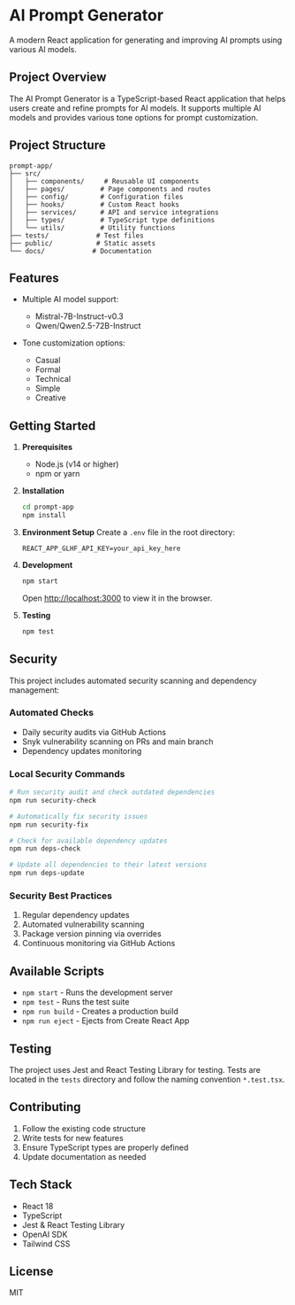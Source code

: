 # AI Prompt Generator

A modern React application for generating and improving AI prompts using various AI models.

## Project Overview

The AI Prompt Generator is a TypeScript-based React application that helps users create and refine prompts for AI models. It supports multiple AI models and provides various tone options for prompt customization.

## Project Structure

```text
prompt-app/
├── src/
│   ├── components/     # Reusable UI components
│   ├── pages/         # Page components and routes
│   ├── config/        # Configuration files
│   ├── hooks/         # Custom React hooks
│   ├── services/      # API and service integrations
│   ├── types/         # TypeScript type definitions
│   └── utils/         # Utility functions
├── tests/            # Test files
├── public/           # Static assets
└── docs/            # Documentation
```

## Features

- Multiple AI model support:
  - Mistral-7B-Instruct-v0.3
  - Qwen/Qwen2.5-72B-Instruct

- Tone customization options:
  - Casual
  - Formal
  - Technical
  - Simple
  - Creative

## Getting Started

1. **Prerequisites**
   - Node.js (v14 or higher)
   - npm or yarn

2. **Installation**

   ```bash
   cd prompt-app
   npm install
   ```

3. **Environment Setup**
   Create a `.env` file in the root directory:

   ```text
   REACT_APP_GLHF_API_KEY=your_api_key_here
   ```

4. **Development**

   ```bash
   npm start
   ```

   Open [http://localhost:3000](http://localhost:3000) to view it in the browser.

5. **Testing**

   ```bash
   npm test
   ```

## Security

This project includes automated security scanning and dependency management:

### Automated Checks

- Daily security audits via GitHub Actions
- Snyk vulnerability scanning on PRs and main branch
- Dependency updates monitoring

### Local Security Commands

```bash
# Run security audit and check outdated dependencies
npm run security-check

# Automatically fix security issues
npm run security-fix

# Check for available dependency updates
npm run deps-check

# Update all dependencies to their latest versions
npm run deps-update
```

### Security Best Practices

1. Regular dependency updates
2. Automated vulnerability scanning
3. Package version pinning via overrides
4. Continuous monitoring via GitHub Actions

## Available Scripts

- `npm start` - Runs the development server
- `npm test` - Runs the test suite
- `npm run build` - Creates a production build
- `npm run eject` - Ejects from Create React App

## Testing

The project uses Jest and React Testing Library for testing. Tests are located in the `tests` directory and follow the naming convention `*.test.tsx`.

## Contributing

1. Follow the existing code structure
2. Write tests for new features
3. Ensure TypeScript types are properly defined
4. Update documentation as needed

## Tech Stack

- React 18
- TypeScript
- Jest & React Testing Library
- OpenAI SDK
- Tailwind CSS

## License

MIT
